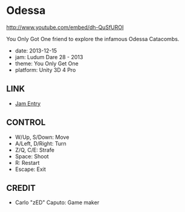 Odessa
======
http://www.youtube.com/embed/dh-QuSfUROI

You Only Got One friend to explore the infamous Odessa Catacombs. 

* date: 2013-12-15
* jam: Ludum Dare 28 - 2013
* theme: You Only Get One
* platform: Unity 3D 4 Pro

LINK
----
* [Jam Entry](http://ludumdare.com/compo/ludum-dare-28/comment-page-3/?action=preview&uid=31390)

CONTROL
-------
* W/Up, S/Down: Move
* A/Left, D/Right: Turn
* Z/Q, C/E: Strafe
* Space: Shoot
* R: Restart
* Escape: Exit

CREDIT
------
* Carlo "zED" Caputo: Game maker

